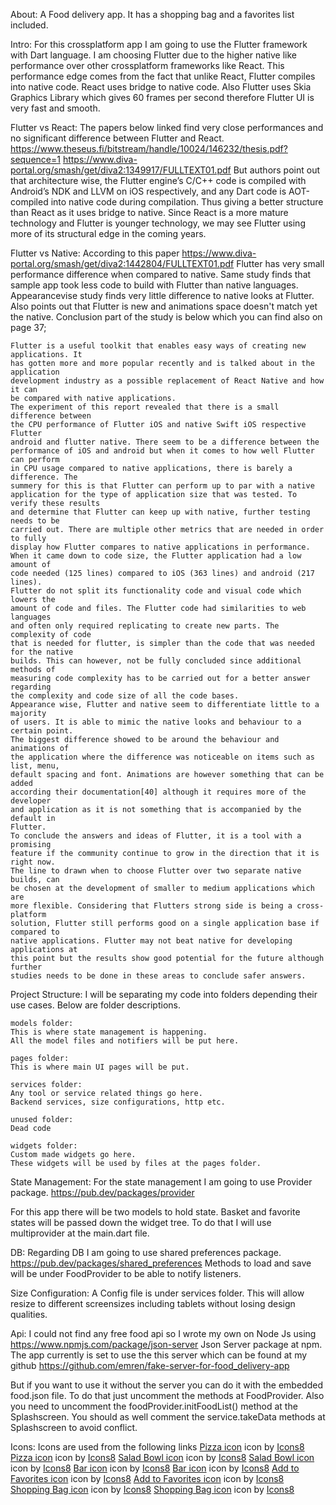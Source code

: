 About:
A Food delivery app. It has a shopping bag and a favorites list included.

Intro:
For this crossplatform app I am going to use the Flutter framework with Dart language.
I am choosing Flutter due to the higher native like performance over other crossplatform frameworks like React.
This performance edge comes from the fact that unlike React, Flutter compiles into native code.
React uses bridge to native code.
Also Flutter uses Skia Graphics Library which gives 60 frames per second therefore Flutter UI is very fast and smooth.

Flutter vs React:
The papers below linked find very close performances and no significant difference between Flutter and React.
https://www.theseus.fi/bitstream/handle/10024/146232/thesis.pdf?sequence=1
https://www.diva-portal.org/smash/get/diva2:1349917/FULLTEXT01.pdf
But authors point out that architecture wise, the Flutter engine’s C/C++ code is compiled
with Android’s NDK and LLVM on iOS respectively, and any Dart code is AOT-compiled
into native code during compilation. Thus giving a better structure than React as it uses bridge to native.
Since React is a more mature technology and Flutter is younger technology, we may see Flutter using more of its structural edge in the coming years.

Flutter vs Native:
According to this paper https://www.diva-portal.org/smash/get/diva2:1442804/FULLTEXT01.pdf Flutter has very small performance difference when compared to native.
Same study finds that sample app took less code to build with Flutter than native languages.
Appearancevise study finds very little difference to native looks at Flutter.
Also points out that Flutter is new and animations space doesn't match yet the native.
Conclusion part of the study is below which you can find also on page 37;

    Flutter is a useful toolkit that enables easy ways of creating new applications. It
    has gotten more and more popular recently and is talked about in the application
    development industry as a possible replacement of React Native and how it can
    be compared with native applications.
    The experiment of this report revealed that there is a small difference between
    the CPU performance of Flutter iOS and native Swift iOS respective Flutter
    android and flutter native. There seem to be a difference between the performance of iOS and android but when it comes to how well Flutter can perform
    in CPU usage compared to native applications, there is barely a difference. The
    summery for this is that Flutter can perform up to par with a native application for the type of application size that was tested. To verify these results
    and determine that Flutter can keep up with native, further testing needs to be
    carried out. There are multiple other metrics that are needed in order to fully
    display how Flutter compares to native applications in performance.
    When it came down to code size, the Flutter application had a low amount of
    code needed (125 lines) compared to iOS (363 lines) and android (217 lines).
    Flutter do not split its functionality code and visual code which lowers the
    amount of code and files. The Flutter code had similarities to web languages
    and often only required replicating to create new parts. The complexity of code
    that is needed for flutter, is simpler than the code that was needed for the native
    builds. This can however, not be fully concluded since additional methods of
    measuring code complexity has to be carried out for a better answer regarding
    the complexity and code size of all the code bases.
    Appearance wise, Flutter and native seem to differentiate little to a majority
    of users. It is able to mimic the native looks and behaviour to a certain point.
    The biggest difference showed to be around the behaviour and animations of
    the application where the difference was noticeable on items such as list, menu,
    default spacing and font. Animations are however something that can be added
    according their documentation[40] although it requires more of the developer
    and application as it is not something that is accompanied by the default in
    Flutter.
    To conclude the answers and ideas of Flutter, it is a tool with a promising
    feature if the community continue to grow in the direction that it is right now.
    The line to drawn when to choose Flutter over two separate native builds, can
    be chosen at the development of smaller to medium applications which are
    more flexible. Considering that Flutters strong side is being a cross-platform
    solution, Flutter still performs good on a single application base if compared to
    native applications. Flutter may not beat native for developing applications at
    this point but the results show good potential for the future although further
    studies needs to be done in these areas to conclude safer answers.


Project Structure:
I will be separating my code into folders depending their use cases.
Below are folder descriptions.

    models folder:
    This is where state management is happening.
    All the model files and notifiers will be put here.

    pages folder:
    This is where main UI pages will be put.

    services folder:
    Any tool or service related things go here.
    Backend services, size configurations, http etc.

    unused folder:
    Dead code

    widgets folder:
    Custom made widgets go here.
    These widgets will be used by files at the pages folder.

State Management:
For the state management I am going to use Provider package.
https://pub.dev/packages/provider

For this app there will be two models to hold state.
Basket and favorite states will be passed down the widget tree.
To do that I will use multiprovider at the main.dart file.

DB:
Regarding DB I am going to use shared preferences package.
https://pub.dev/packages/shared_preferences
Methods to load and save will be under FoodProvider to be able to notify listeners.

Size Configuration:
A Config file is under services folder. This will allow resize to different screensizes including tablets without losing design qualities.

Api:
I could not find any free food api so I wrote my own on Node Js using
https://www.npmjs.com/package/json-server Json Server package at npm.
The app currently is set to use the this server which can be found at my
github https://github.com/emren/fake-server-for-food_delivery-app

But if you want to use it without the server you can do it with the
embedded food.json file. To do that just uncomment the methods at FoodProvider.
Also you need to uncomment the foodProvider.initFoodList() method at the
Splashscreen. You should as well comment the service.takeData methods at
Splashscreen to avoid conflict.

Icons:
Icons are used from the following links
<a target="_blank" href="https://icons8.com/icons/set/pizza">Pizza icon</a> icon by <a target="_blank" href="https://icons8.com">Icons8</a>
<a target="_blank" href="https://icons8.com/icons/set/pizza">Pizza icon</a> icon by <a target="_blank" href="https://icons8.com">Icons8</a>
<a target="_blank" href="https://icons8.com/icons/set/salad-bowl">Salad Bowl icon</a> icon by <a target="_blank" href="https://icons8.com">Icons8</a>
<a target="_blank" href="https://icons8.com/icons/set/salad-bowl">Salad Bowl icon</a> icon by <a target="_blank" href="https://icons8.com">Icons8</a>
<a target="_blank" href="https://icons8.com/icons/set/bar">Bar icon</a> icon by <a target="_blank" href="https://icons8.com">Icons8</a>
<a target="_blank" href="https://icons8.com/icons/set/bar">Bar icon</a> icon by <a target="_blank" href="https://icons8.com">Icons8</a>
<a target="_blank" href="https://icons8.com/icons/set/add-to-favorites">Add to Favorites icon</a> icon by <a target="_blank" href="https://icons8.com">Icons8</a>
<a target="_blank" href="https://icons8.com/icons/set/add-to-favorites">Add to Favorites icon</a> icon by <a target="_blank" href="https://icons8.com">Icons8</a>
<a target="_blank" href="https://icons8.com/icons/set/shopping-bag">Shopping Bag icon</a> icon by <a target="_blank" href="https://icons8.com">Icons8</a>
<a target="_blank" href="https://icons8.com/icons/set/shopping-bag">Shopping Bag icon</a> icon by <a target="_blank" href="https://icons8.com">Icons8</a>